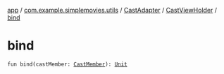 [app](../../../index.md) / [com.example.simplemovies.utils](../../index.md) / [CastAdapter](../index.md) / [CastViewHolder](index.md) / [bind](./bind.md)

# bind

`fun bind(castMember: `[`CastMember`](../../../com.example.simplemovies.domain/-cast-member/index.md)`): `[`Unit`](https://kotlinlang.org/api/latest/jvm/stdlib/kotlin/-unit/index.html)
